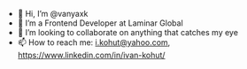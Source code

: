 - 👋 Hi, I’m @vanyaxk
- 👀 I’m a Frontend Developer at Laminar Global
- 💞️ I’m looking to collaborate on anything that catches my eye
- 📫 How to reach me: i.kohut@yahoo.com, https://www.linkedin.com/in/ivan-kohut/

<!---
vanyaxk/vanyaxk is a ✨ special ✨ repository because its `README.md` (this file) appears on your GitHub profile.
You can click the Preview link to take a look at your changes.
--->
